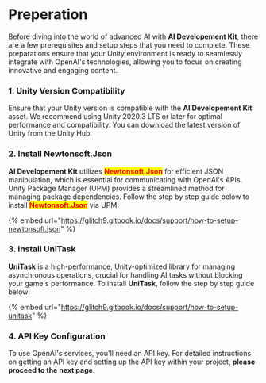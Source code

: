 # Preperation

Before diving into the world of advanced AI with **AI Developement Kit**, there are a few prerequisites and setup steps that you need to complete. These preparations ensure that your Unity environment is ready to seamlessly integrate with OpenAI's technologies, allowing you to focus on creating innovative and engaging content.

### **1. Unity Version Compatibility**

Ensure that your Unity version is compatible with the **AI Developement Kit** asset. We recommend using Unity 2020.3 LTS or later for optimal performance and compatibility. You can download the latest version of Unity from the Unity Hub.

### **2. Install Newtonsoft.Json**

**AI Developement Kit** utilizes <mark style="color:red;">**Newtonsoft.Json**</mark> for efficient JSON manipulation, which is essential for communicating with OpenAI's APIs. Unity Package Manager (UPM) provides a streamlined method for managing package dependencies. Follow the step by step guide below to install <mark style="color:red;">**Newtonsoft.Json**</mark> via UPM:

{% embed url="https://glitch9.gitbook.io/docs/support/how-to-setup-newtonsoft.json" %}

### **3. Install UniTask**

**UniTask** is a high-performance, Unity-optimized library for managing asynchronous operations, crucial for handling AI tasks without blocking your game's performance. To install **UniTask**, follow the step by step guide below:

{% embed url="https://glitch9.gitbook.io/docs/support/how-to-setup-unitask" %}

### **4. API Key Configuration**

To use OpenAI's services, you'll need an API key. For detailed instructions on getting an API key and setting up the API key within your project, **please proceed to the next page**.

